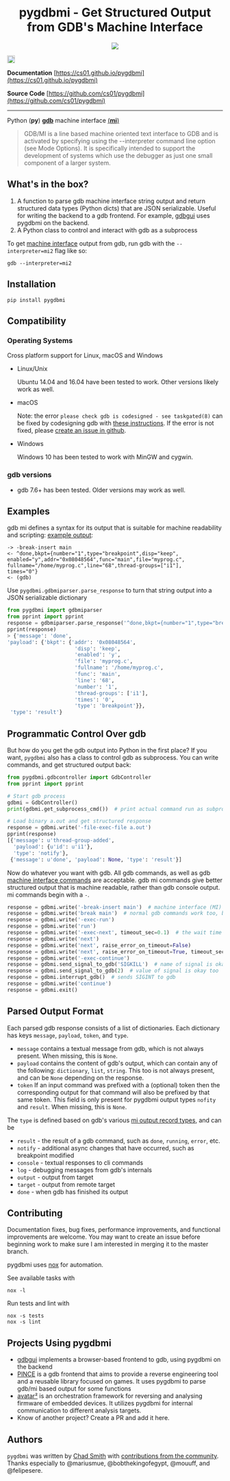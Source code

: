 <h1 align="center">
pygdbmi - Get Structured Output from GDB's Machine Interface
</h1>

<p align="center">
<a href="https://travis-ci.org/cs01/pygdbmi">
<img src="https://travis-ci.org/cs01/pygdbmi.svg?branch=master" />
</a>

<a href="https://badge.fury.io/py/pygdbmi"><img src="https://badge.fury.io/py/pygdbmi.svg" alt="PyPI version" height="18"></a>

</p>

**Documentation** [https://cs01.github.io/pygdbmi](https://cs01.github.io/pygdbmi)

**Source Code** [https://github.com/cs01/pygdbmi](https://github.com/cs01/pygdbmi)

---

Python (**py**) [**gdb**](https://www.gnu.org/software/gdb/) machine interface [(**mi**)](https://sourceware.org/gdb/onlinedocs/gdb/GDB_002fMI.html)

> GDB/MI is a line based machine oriented text interface to GDB and is activated by specifying using the --interpreter command line option (see Mode Options). It is specifically intended to support the development of systems which use the debugger as just one small component of a larger system.

## What's in the box?

1.  A function to parse gdb machine interface string output and return structured data types (Python dicts) that are JSON serializable. Useful for writing the backend to a gdb frontend. For example, [gdbgui](https://github.com/cs01/gdbgui) uses pygdbmi on the backend.
2.  A Python class to control and interact with gdb as a subprocess

To get [machine interface](https://sourceware.org/gdb/onlinedocs/gdb/GDB_002fMI.html) output from gdb, run gdb with the `--interpreter=mi2` flag like so:

```
gdb --interpreter=mi2
```

## Installation

    pip install pygdbmi

## Compatibility

### Operating Systems

Cross platform support for Linux, macOS and Windows

- Linux/Unix

  Ubuntu 14.04 and 16.04 have been tested to work. Other versions likely work as well.

- macOS

  Note: the error `please check gdb is codesigned - see taskgated(8)` can be fixed by codesigning gdb with [these instructions](http://andresabino.com/2015/04/14/codesign-gdb-on-mac-os-x-yosemite-10-10-2/). If the error is not fixed, please [create an issue in github](https://github.com/cs01/pygdbmi/issues).

- Windows

  Windows 10 has been tested to work with MinGW and cygwin.

### gdb versions

- gdb 7.6+ has been tested. Older versions may work as well.

## Examples

gdb mi defines a syntax for its output that is suitable for machine readability and scripting: [example output](https://sourceware.org/gdb/onlinedocs/gdb/GDB_002fMI-Simple-Examples.html#GDB_002fMI-Simple-Examples):

```
-> -break-insert main
<- ^done,bkpt={number="1",type="breakpoint",disp="keep",
enabled="y",addr="0x08048564",func="main",file="myprog.c",
fullname="/home/myprog.c",line="68",thread-groups=["i1"],
times="0"}
<- (gdb)
```

Use `pygdbmi.gdbmiparser.parse_response` to turn that string output into a JSON serializable dictionary

```python
from pygdbmi import gdbmiparser
from pprint import pprint
response = gdbmiparser.parse_response('^done,bkpt={number="1",type="breakpoint",disp="keep", enabled="y",addr="0x08048564",func="main",file="myprog.c",fullname="/home/myprog.c",line="68",thread-groups=["i1"],times="0"')
pprint(response)
> {'message': 'done',
'payload': {'bkpt': {'addr': '0x08048564',
                      'disp': 'keep',
                      'enabled': 'y',
                      'file': 'myprog.c',
                      'fullname': '/home/myprog.c',
                      'func': 'main',
                      'line': '68',
                      'number': '1',
                      'thread-groups': ['i1'],
                      'times': '0',
                      'type': 'breakpoint'}},
 'type': 'result'}
```

## Programmatic Control Over gdb

But how do you get the gdb output into Python in the first place? If you want, `pygdbmi` also has a class to control gdb as subprocess. You can write commands, and get structured output back:

```python
from pygdbmi.gdbcontroller import GdbController
from pprint import pprint

# Start gdb process
gdbmi = GdbController()
print(gdbmi.get_subprocess_cmd())  # print actual command run as subprocess

# Load binary a.out and get structured response
response = gdbmi.write('-file-exec-file a.out')
pprint(response)
[{'message': u'thread-group-added',
  'payload': {u'id': u'i1'},
  'type': 'notify'},
 {'message': u'done', 'payload': None, 'type': 'result'}]
```

Now do whatever you want with gdb. All gdb commands, as well as gdb [machine interface commands](<(https://sourceware.org/gdb/onlinedocs/gdb/GDB_002fMI-Input-Syntax.html#GDB_002fMI-Input-Syntax)>) are acceptable. gdb mi commands give better structured output that is machine readable, rather than gdb console output. mi commands begin with a `-`.

```python
response = gdbmi.write('-break-insert main')  # machine interface (MI) commands start with a '-'
response = gdbmi.write('break main')  # normal gdb commands work too, but the return value is slightly different
response = gdbmi.write('-exec-run')
response = gdbmi.write('run')
response = gdbmi.write('-exec-next', timeout_sec=0.1)  # the wait time can be modified from the default of 1 second
response = gdbmi.write('next')
response = gdbmi.write('next', raise_error_on_timeout=False)
response = gdbmi.write('next', raise_error_on_timeout=True, timeout_sec=0.01)
response = gdbmi.write('-exec-continue')
response = gdbmi.send_signal_to_gdb('SIGKILL')  # name of signal is okay
response = gdbmi.send_signal_to_gdb(2)  # value of signal is okay too
response = gdbmi.interrupt_gdb()  # sends SIGINT to gdb
response = gdbmi.write('continue')
response = gdbmi.exit()
```

## Parsed Output Format

Each parsed gdb response consists of a list of dictionaries. Each dictionary has keys `message`, `payload`, `token`, and `type`.

- `message` contains a textual message from gdb, which is not always present. When missing, this is `None`.
- `payload` contains the content of gdb's output, which can contain any of the following: `dictionary`, `list`, `string`. This too is not always present, and can be `None` depending on the response.
- `token` If an input command was prefixed with a (optional) token then the corresponding output for that command will also be prefixed by that same token. This field is only present for pygdbmi output types `nofity` and `result`. When missing, this is `None`.

The `type` is defined based on gdb's various [mi output record types](<(https://sourceware.org/gdb/onlinedocs/gdb/GDB_002fMI-Output-Records.html#GDB_002fMI-Output-Records)>), and can be

- `result` - the result of a gdb command, such as `done`, `running`, `error`, etc.
- `notify` - additional async changes that have occurred, such as breakpoint modified
- `console` - textual responses to cli commands
- `log` - debugging messages from gdb's internals
- `output` - output from target
- `target` - output from remote target
- `done` - when gdb has finished its output

## Contributing

Documentation fixes, bug fixes, performance improvements, and functional improvements are welcome. You may want to create an issue before beginning work to make sure I am interested in merging it to the master branch.

pygdbmi uses [nox](https://github.com/theacodes/nox) for automation.

See available tasks with

```
nox -l
```

Run tests and lint with

```
nox -s tests
nox -s lint
```

## Projects Using pygdbmi

- [gdbgui](https://github.com/cs01/gdbgui) implements a browser-based frontend to gdb, using pygdbmi on the backend
- [PINCE](https://github.com/korcankaraokcu/PINCE) is a gdb frontend that aims to provide a reverse engineering tool and a reusable library focused on games. It uses pygdbmi to parse gdb/mi based output for some functions
- [avatar²](https://github.com/avatartwo/avatar2) is an orchestration framework for reversing and analysing firmware of embedded devices. It utilizes pygdbmi for internal communication to different analysis targets.
- Know of another project? Create a PR and add it here.

## Authors

`pygdbmi` was written by [Chad Smith](https://grassfedcode.com) with [contributions from the community](https://github.com/cs01/pygdbmi/graphs/contributors). Thanks especially to @mariusmue, @bobthekingofegypt, @mouuff, and @felipesere.
